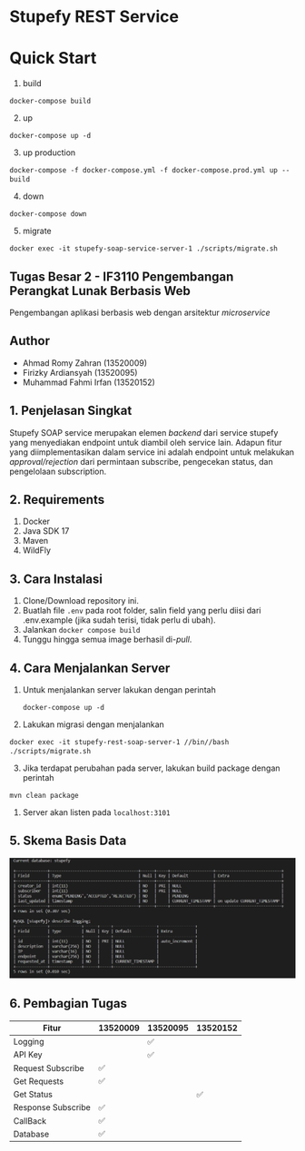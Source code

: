 # Stupefy REST Service

# Quick Start
1. build 
```
docker-compose build
```
2. up 
```
docker-compose up -d
```
3. up production
```
docker-compose -f docker-compose.yml -f docker-compose.prod.yml up --build
```
4. down 
```
docker-compose down
```
5. migrate 
```
docker exec -it stupefy-soap-service-server-1 ./scripts/migrate.sh
```

## Tugas Besar 2 - IF3110 Pengembangan Perangkat Lunak Berbasis Web<br>
Pengembangan aplikasi berbasis web dengan arsitektur *microservice*

## Author
- Ahmad Romy Zahran (13520009)
- Firizky Ardiansyah (13520095)
- Muhammad Fahmi Irfan (13520152)
  
## 1. Penjelasan Singkat
Stupefy SOAP service merupakan elemen *backend* dari service stupefy yang menyediakan endpoint untuk diambil oleh service lain. Adapun fitur yang diimplementasikan dalam service ini adalah endpoint untuk melakukan *approval/rejection* dari permintaan subscribe, pengecekan status, dan pengelolaan subscription.


## 2. Requirements
1. Docker
2. Java SDK 17
3. Maven
4. WildFly

## 3. Cara Instalasi
1. Clone/Download repository ini.
2. Buatlah file ```.env``` pada root folder, salin field yang perlu diisi dari .env.example (jika sudah terisi, tidak perlu di ubah).
3. Jalankan ```docker compose build```
4. Tunggu hingga semua image berhasil di-*pull*.

## 4. Cara Menjalankan Server 
1. Untuk menjalankan server lakukan dengan perintah
    ```
    docker-compose up -d
    ```
2. Lakukan migrasi dengan menjalankan
```
docker exec -it stupefy-rest-soap-server-1 //bin//bash ./scripts/migrate.sh
```
3. Jika terdapat perubahan pada server, lakukan build package dengan perintah
```
mvn clean package
```

1. Server akan listen pada ```localhost:3101```

## 5. Skema Basis Data
![Screenshot](doc/skema-basisdata.png)

## 6. Pembagian Tugas
| Fitur  | 13520009 | 13520095 | 13520152 |
| --- | --- | --- | --- |
| Logging |  | :white_check_mark: |  |
| API Key |  | :white_check_mark: |  |
| Request Subscribe | :white_check_mark: |  |  |
| Get Requests   | :white_check_mark: |  |  |
| Get Status  |  |  | :white_check_mark: |
| Response Subscribe   | :white_check_mark: |  |  |
| CallBack   | :white_check_mark: |  |  |
| Database   | :white_check_mark: |  |  |

